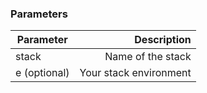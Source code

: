 <!-- usedin: [ _legacy_docker/Toolbelt/settings-v1.md, _maestro/Toolbelt/settings-v1.md, _node/toolbelt/settings-v1.md, _rails/Toolbelt/settings-v1.md] -->


### Parameters


|		Parameter 		   |  Description    |
|--------------------------|----------------:|
|stack 					   | Name of the stack |
|e (optional) 	  		   | Your stack environment |
